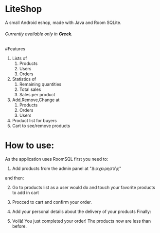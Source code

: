 # LiteShop
A small Android eshop, made with Java and Room SQLite.
###### _Currently available only in __Greek__._
#Features
1. Lists of
   1. Products
   2. Users
   3. Orders
2. Statistics of
   1. Remaining quantities
   2. Total sales
   3. Sales per product
3. Add,Remove,Change at
   1. Products
   2. Orders
   3. Users
4. Product list for buyers
5. Cart to see/remove products

# How to use:
As the application uses RoomSQL first you need to: 

1. Add products from the admin panel at "Διαχειρηστής"

and then:

2. Go to products list as a user would do and touch your favorite products to add in cart
3. Procced to cart and confirm your order.
4. Add your personal details about the delivery of your products
Finally: 

5. Voilà! You just completed your order! The products now are less than before.
